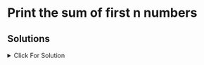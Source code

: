 # Print the sum of first n numbers

## Solutions

<details>
  <summary>Click For Solution</summary>

```JS
function sum(n){
    if(n == 0) return 0;

    return n + sum(n-1)
}
sum(5)

Recursion Tree
sum(5) -> 5 + sum(4) -> 4 + sum(3) -> 3 + sum(2) -> 2 + sum(1) -> 1 + sum(0) -> 0
```

</details>
